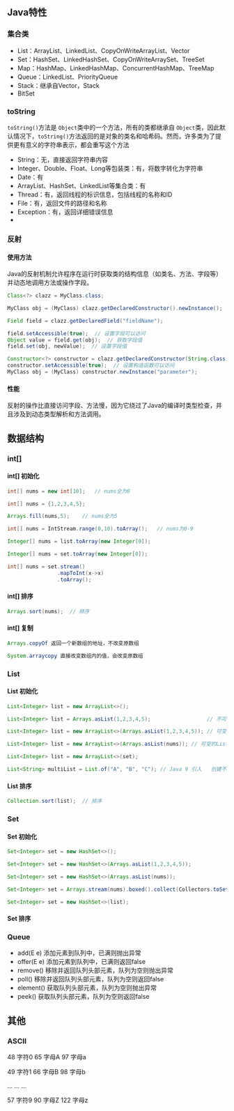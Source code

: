 ## Java特性

### 集合类

* List：ArrayList、LinkedList、CopyOnWriteArrayList、Vector
* Set：HashSet、LinkedHashSet、CopyOnWriteArraySet、TreeSet
* Map：HashMap、LinkedHashMap、ConcurrentHashMap、TreeMap
* Queue：LinkedList、PriorityQueue
* Stack：继承自Vector，Stack
* BitSet

### toString

`toString()`方法是 `Object`类中的一个方法，所有的类都继承自 `Object`类，因此默认情况下，`toString()`方法返回的是对象的类名和哈希码。然而，许多类为了提供更有意义的字符串表示，都会重写这个方法

* String：无，直接返回字符串内容
* Integer、Double、Float、Long等包装类：有，将数字转化为字符串
* Date：有
* ArrayList、HashSet、LinkedList等集合类：有
* Thread：有，返回线程的标识信息，包括线程的名称和ID
* File：有，返回文件的路径和名称
* Exception：有，返回详细错误信息
*

### 反射

#### 使用方法

Java的反射机制允许程序在运行时获取类的结构信息（如类名、方法、字段等）并动态地调用方法或操作字段。

```java
Class<?> clazz = MyClass.class;

MyClass obj = (MyClass) clazz.getDeclaredConstructor().newInstance();

Field field = clazz.getDeclaredField("fieldName");

field.setAccessible(true);  // 设置字段可以访问
Object value = field.get(obj);  // 获取字段值
field.set(obj, newValue);  // 设置字段值

Constructor<?> constructor = clazz.getDeclaredConstructor(String.class);
constructor.setAccessible(true);  // 设置构造函数可以访问
MyClass obj = (MyClass) constructor.newInstance("parameter");
```

#### 性能

反射的操作比直接访问字段、方法慢，因为它绕过了Java的编译时类型检查，并且涉及到动态类型解析和方法调用。

## 数据结构

### int[]

#### int[] 初始化

```java
int[] nums = new int[10];   // nums全为0

int[] nums = {1,2,3,4,5};

Arrays.fill(nums,5);    // nums全为5

int[] nums = IntStream.range(0,10).toArray();   // nums为0-9

Integer[] nums = list.toArray(new Integer[0]);

Integer[] nums = set.toArray(new Integer[0]);

int[] nums = set.stream()
                .mapToInt(x->x)
                .toArray();
```

#### int[] 排序

```java
Arrays.sort(nums);  // 排序
```

#### int[] 复制

```java
Arrays.copyOf 返回一个新数组的地址，不改变原数组

System.arraycopy 直接改变数组内的值，会改变原数组
```

### List

#### List 初始化

```java
List<Integer> list = new ArrayList<>();

List<Integer> list = Arrays.asList(1,2,3,4,5);                  // 不可变的List

List<Integer> list = new ArrayList<>(Arrays.asList(1,2,3,4,5)); // 可变的List

List<Integer> list = new ArrayList<>(Arrays.asList(nums)); // 可变的List

List<Integer> list = new ArrayList<>(set);

List<String> multiList = List.of("A", "B", "C"); // Java 9 引入   创建不可变list
```

#### List 排序

```java
Collection.sort(list);  // 排序
```

### Set

#### Set 初始化

```java
Set<Integer> set = new HashSet<>();

Set<Integer> set = new HashSet<>(Arrays.asList(1,2,3,4,5));

Set<Integer> set = new HashSet<>(Arrays.asList(nums));

Set<Integer> set = Arrays.stream(nums).boxed().collect(Collectors.toSet());

Set<Integer> set = new HashSet<>(list);
```

#### Set 排序

### Queue

* add(E e)     添加元素到队列中，已满则抛出异常
* offer(E e)   添加元素到队列中，已满则返回false
* remove()     移除并返回队列头部元素，队列为空则抛出异常
* poll()       移除并返回队列头部元素，队列为空则返回false
* element()    获取队列头部元素，队列为空则抛出异常
* peek()       获取队列头部元素，队列为空则返回false

## 其他

### ASCII

48 字符0    65 字母A    97 字母a

49 字符1    66 字母B    98 字母b

...        ...        ...

57 字符9    90 字母Z    122 字母z
